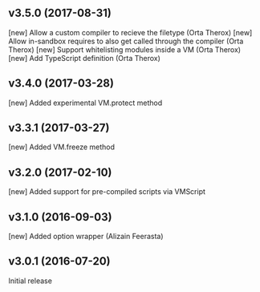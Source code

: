 v3.5.0 (2017-08-31)
-------------------
[new] Allow a custom compiler to recieve the filetype (Orta Therox)
[new] Allow in-sandbox requires to also get called through the compiler (Orta Therox)
[new] Support whitelisting modules inside a VM (Orta Therox)
[new] Add TypeScript definition (Orta Therox)

v3.4.0 (2017-03-28)
-------------------
[new] Added experimental VM.protect method

v3.3.1 (2017-03-27)
-------------------
[new] Added VM.freeze method

v3.2.0 (2017-02-10)
-------------------
[new] Added support for pre-compiled scripts via VMScript

v3.1.0 (2016-09-03)
-------------------
[new] Added option wrapper (Alizain Feerasta)

v3.0.1 (2016-07-20)
-------------------
Initial release
